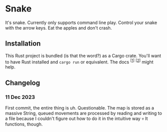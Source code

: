 # Snake

It's snake. Currently only supports command line play. Control your snake with the arrow keys. Eat the apples and don't crash.

## Installation

This Rust project is bundled (is that the word?) as a Cargo crate. You'll want to have Rust installed and `cargo run` or equivalent.
The docs <sup>[[1](https://doc.rust-lang.org/book/ch01-01-installation.html)]</sup> <sup>[[2](https://doc.rust-lang.org/book/ch01-03-hello-cargo.html)]</sup> might help.

## Changelog

### 11 Dec 2023

First commit, the entire thing is uh. Questionable. The map is stored as a massive String, queued movements are processed by 
reading and writing to a file because I couldn't figure out how to do it in the intuitive way :skull: It functions, though.